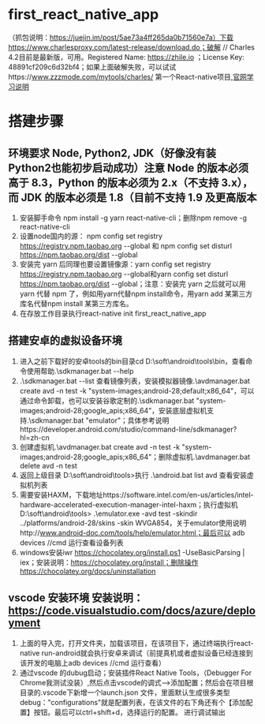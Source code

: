 # first_react_native_app 
  （抓包说明：https://juejin.im/post/5ae73a4ff265da0b71560e7a）下载https://www.charlesproxy.com/latest-release/download.do；破解  // Charles 4.2目前是最新版，可用。Registered Name: https://zhile.io  ；License Key: 48891cf209c6d32bf4；如果上面破解失败，可以试试https://www.zzzmode.com/mytools/charles/
  第一个React-native项目,[官网学习说明](https://reactnative.cn/docs/getting-started/)
# 搭建步骤
## 环境要求 Node, Python2, JDK（好像没有装Python2也能初步启动成功）注意 Node 的版本必须高于 8.3，Python 的版本必须为 2.x（不支持 3.x），而 JDK 的版本必须是 1.8（目前不支持 1.9 及更高版本
  1. 安装脚手命令 npm install -g yarn react-native-cli；删除npm remove -g react-native-cli
  2. 设置node国内的源： npm config set registry https://registry.npm.taobao.org --global 和 npm config set disturl https://npm.taobao.org/dist --global
  3. 安装完 yarn 后同理也要设置镜像源：yarn config set registry https://registry.npm.taobao.org --global和yarn config set disturl https://npm.taobao.org/dist --global；注意：安装完 yarn 之后就可以用 yarn 代替 npm 了，例如用yarn代替npm install命令，用yarn add 某第三方库名代替npm install 某第三方库名。
  4. 在存放工作目录执行react-native init first_react_native_app
## 搭建安卓的虚拟设备环境
  1. 进入之前下载好的安卓tools的bin目录cd D:\soft\android\tools\bin，查看命令使用帮助.\sdkmanager.bat  --help
  2. .\sdkmanager.bat  --list 查看镜像列表，安装模拟器镜像.\avdmanager.bat create avd -n test -k "system-images;android-28;default;x86_64"，可以通过命令卸载，也可以安装谷歌定制的.\sdkmanager.bat "system-images;android-28;google_apis;x86_64"，安装底层虚拟机支持.\sdkmanager.bat "emulator"；具体参考说明https://developer.android.com/studio/command-line/sdkmanager?hl=zh-cn
  3. 创建虚拟机.\avdmanager.bat create avd -n test -k "system-images;android-28;google_apis;x86_64"；删除虚拟机.\avdmanager.bat delete avd -n test
  4. 返回上级目录 D:\soft\android\tools>执行 .\android.bat list avd 查看安装虚拟机列表
  5. 需要安装HAXM，下载地址https://software.intel.com/en-us/articles/intel-hardware-accelerated-execution-manager-intel-haxm；执行虚拟机 D:\soft\android\tools> .\emulator.exe -avd test -skindir ../platforms/android-28/skins -skin WVGA854，关于emulator使用说明http://www.android-doc.com/tools/help/emulator.html；最后可以 adb devices  //cmd 运行查看设备列表
  6. windows安装iwr https://chocolatey.org/install.ps1 -UseBasicParsing | iex；安装说明：https://chocolatey.org/install；删除操作https://chocolatey.org/docs/uninstallation
## vscode 安装环境 安装说明：https://code.visualstudio.com/docs/azure/deployment
  1. 上面的导入完，打开文件夹，加载该项目，在该项目下，通过终端执行react-native run-android就会执行安卓来调试（前提真机或者虚拟设备已经连接到该开发的电脑上adb devices  //cmd 运行查看）
  2. 通过vscode 的dubug启动；安装插件React Native Tools，（Debugger For Chrome我测试没装）,然后点击vscode的调式-->添加配置；然后会在项目根目录的.vscode下新增一个launch.json 文件，里面默认生成很多类型debug："configurations"就是配置列表，在该文件的右下角还有个【添加配置】按钮。最后可以ctrl+shift+d，选择运行的配置。 进行调试输出